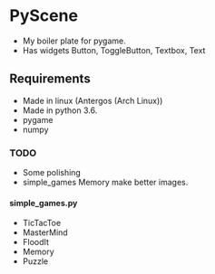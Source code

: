 PyScene
=======
* My boiler plate for pygame.
* Has widgets Button, ToggleButton, Textbox, Text

## Requirements ##
* Made in linux (Antergos (Arch Linux))
* Made in python 3.6.
* pygame
* numpy

### TODO ###
* Some polishing
* simple_games Memory make better images.

#### simple_games.py ####
* TicTacToe
* MasterMind
* FloodIt
* Memory
* Puzzle
